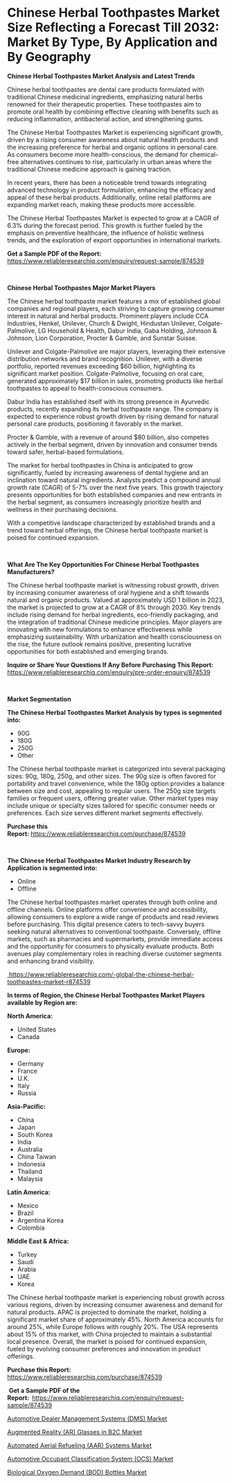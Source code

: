 <p><h1>Chinese Herbal Toothpastes Market Size Reflecting a Forecast Till 2032: Market By Type, By Application and By Geography</h1></p><p><strong>Chinese Herbal Toothpastes Market Analysis and Latest Trends</strong></p>
<p><p>Chinese herbal toothpastes are dental care products formulated with traditional Chinese medicinal ingredients, emphasizing natural herbs renowned for their therapeutic properties. These toothpastes aim to promote oral health by combining effective cleaning with benefits such as reducing inflammation, antibacterial action, and strengthening gums. </p><p>The Chinese Herbal Toothpastes Market is experiencing significant growth, driven by a rising consumer awareness about natural health products and the increasing preference for herbal and organic options in personal care. As consumers become more health-conscious, the demand for chemical-free alternatives continues to rise, particularly in urban areas where the traditional Chinese medicine approach is gaining traction.</p><p>In recent years, there has been a noticeable trend towards integrating advanced technology in product formulation, enhancing the efficacy and appeal of these herbal products. Additionally, online retail platforms are expanding market reach, making these products more accessible. </p><p>The Chinese Herbal Toothpastes Market is expected to grow at a CAGR of 6.3% during the forecast period. This growth is further fueled by the emphasis on preventive healthcare, the influence of holistic wellness trends, and the exploration of export opportunities in international markets.</p></p>
<p><strong>Get a Sample PDF of the Report:&nbsp;</strong> <a href="https://www.reliableresearchiq.com/enquiry/request-sample/874539?utm_campaign=104&utm_medium=2&utm_source=Github&utm_content=ia&utm_term=21032025&utm_id=chinese-herbal-toothpastes">https://www.reliableresearchiq.com/enquiry/request-sample/874539</a></p>
<p>&nbsp;</p>
<p><strong>Chinese Herbal Toothpastes Major Market Players</strong></p>
<p><p>The Chinese herbal toothpaste market features a mix of established global companies and regional players, each striving to capture growing consumer interest in natural and herbal products. Prominent players include CCA Industries, Henkel, Unilever, Church & Dwight, Hindustan Unilever, Colgate-Palmolive, LG Household & Health, Dabur India, Gaba Holding, Johnson & Johnson, Lion Corporation, Procter & Gamble, and Sunstar Suisse.</p><p>Unilever and Colgate-Palmolive are major players, leveraging their extensive distribution networks and brand recognition. Unilever, with a diverse portfolio, reported revenues exceeding $60 billion, highlighting its significant market position. Colgate-Palmolive, focusing on oral care, generated approximately $17 billion in sales, promoting products like herbal toothpastes to appeal to health-conscious consumers.</p><p>Dabur India has established itself with its strong presence in Ayurvedic products, recently expanding its herbal toothpaste range. The company is expected to experience robust growth driven by rising demand for natural personal care products, positioning it favorably in the market.</p><p>Procter & Gamble, with a revenue of around $80 billion, also competes actively in the herbal segment, driven by innovation and consumer trends toward safer, herbal-based formulations.</p><p>The market for herbal toothpastes in China is anticipated to grow significantly, fueled by increasing awareness of dental hygiene and an inclination toward natural ingredients. Analysts predict a compound annual growth rate (CAGR) of 5-7% over the next five years. This growth trajectory presents opportunities for both established companies and new entrants in the herbal segment, as consumers increasingly prioritize health and wellness in their purchasing decisions.</p><p>With a competitive landscape characterized by established brands and a trend toward herbal offerings, the Chinese herbal toothpaste market is poised for continued expansion.</p></p>
<p>&nbsp;</p>
<p><strong>What Are The Key Opportunities For Chinese Herbal Toothpastes Manufacturers?</strong></p>
<p><p>The Chinese herbal toothpaste market is witnessing robust growth, driven by increasing consumer awareness of oral hygiene and a shift towards natural and organic products. Valued at approximately USD 1 billion in 2023, the market is projected to grow at a CAGR of 8% through 2030. Key trends include rising demand for herbal ingredients, eco-friendly packaging, and the integration of traditional Chinese medicine principles. Major players are innovating with new formulations to enhance effectiveness while emphasizing sustainability. With urbanization and health consciousness on the rise, the future outlook remains positive, presenting lucrative opportunities for both established and emerging brands.</p></p>
<p><strong>Inquire or Share Your Questions If Any Before Purchasing This Report:</strong> <a href="https://www.reliableresearchiq.com/enquiry/pre-order-enquiry/874539?utm_campaign=104&utm_medium=2&utm_source=Github&utm_content=ia&utm_term=21032025&utm_id=chinese-herbal-toothpastes">https://www.reliableresearchiq.com/enquiry/pre-order-enquiry/874539</a></p>
<p>&nbsp;</p>
<p><strong>Market Segmentation</strong></p>
<p><strong>The Chinese Herbal Toothpastes Market Analysis by types is segmented into:</strong></p>
<p><ul><li>90G</li><li>180G</li><li>250G</li><li>Other</li></ul></p>
<p><p>The Chinese herbal toothpaste market is categorized into several packaging sizes: 90g, 180g, 250g, and other sizes. The 90g size is often favored for portability and travel convenience, while the 180g option provides a balance between size and cost, appealing to regular users. The 250g size targets families or frequent users, offering greater value. Other market types may include unique or specialty sizes tailored for specific consumer needs or preferences. Each size serves different market segments effectively.</p></p>
<p><strong>Purchase this Report:&nbsp;</strong><a href="https://www.reliableresearchiq.com/purchase/874539?utm_campaign=104&utm_medium=2&utm_source=Github&utm_content=ia&utm_term=21032025&utm_id=chinese-herbal-toothpastes">https://www.reliableresearchiq.com/purchase/874539</a></p>
<p>&nbsp;</p>
<p><strong>The Chinese Herbal Toothpastes Market Industry Research by Application is segmented into:</strong></p>
<p><ul><li>Online</li><li>Offline</li></ul></p>
<p><p>The Chinese herbal toothpastes market operates through both online and offline channels. Online platforms offer convenience and accessibility, allowing consumers to explore a wide range of products and read reviews before purchasing. This digital presence caters to tech-savvy buyers seeking natural alternatives to conventional toothpaste. Conversely, offline markets, such as pharmacies and supermarkets, provide immediate access and the opportunity for consumers to physically evaluate products. Both avenues play complementary roles in reaching diverse customer segments and enhancing brand visibility.</p></p>
<p><a href="https://www.reliableresearchiq.com/-global-the-chinese-herbal-toothpastes-market-r874539?utm_campaign=104&utm_medium=2&utm_source=Github&utm_content=ia&utm_term=21032025&utm_id=chinese-herbal-toothpastes">&nbsp;https://www.reliableresearchiq.com/-global-the-chinese-herbal-toothpastes-market-r874539</a></p>
<p><strong>In terms of Region, the Chinese Herbal Toothpastes Market Players available by Region are:</strong></p>
<p>
    <p> <strong> North America: </strong>
        <ul>
            <li>United States</li>
            <li>Canada</li>
        </ul>
        </p> 
    <p> <strong> Europe: </strong>
        <ul>
            <li>Germany</li>
            <li>France</li>
            <li>U.K.</li>
            <li>Italy</li>
            <li>Russia</li>
        </ul>
        </p> 
    <p> <strong> Asia-Pacific: </strong>
        <ul>
            <li>China</li>
            <li>Japan</li>
            <li>South Korea</li>
            <li>India</li>
            <li>Australia</li>
            <li>China Taiwan</li>
            <li>Indonesia</li>
            <li>Thailand</li>
            <li>Malaysia</li>
        </ul>
        </p> 
    <p> <strong> Latin America: </strong>
        <ul>
            <li>Mexico</li>
            <li>Brazil</li>
            <li>Argentina Korea</li>
            <li>Colombia</li>
        </ul>
        </p> 
    <p> <strong> Middle East & Africa: </strong>
        <ul>
            <li>Turkey</li>
            <li>Saudi</li>
            <li>Arabia</li>
            <li>UAE</li>
            <li>Korea</li>
        </ul>
    </p>
    </p>
<p><p>The Chinese herbal toothpaste market is experiencing robust growth across various regions, driven by increasing consumer awareness and demand for natural products. APAC is projected to dominate the market, holding a significant market share of approximately 45%. North America accounts for around 25%, while Europe follows with roughly 20%. The USA represents about 15% of this market, with China projected to maintain a substantial local presence. Overall, the market is poised for continued expansion, fueled by evolving consumer preferences and innovation in product offerings.</p></p>
<p><strong>Purchase this Report: </strong><a href="https://www.reliableresearchiq.com/purchase/874539?utm_campaign=104&utm_medium=2&utm_source=Github&utm_content=ia&utm_term=21032025&utm_id=chinese-herbal-toothpastes">https://www.reliableresearchiq.com/purchase/874539</a></p>
<p>&nbsp;<strong>Get a Sample PDF of the Report:&nbsp;&nbsp;</strong><a href="https://www.reliableresearchiq.com/enquiry/request-sample/874539?utm_campaign=104&utm_medium=2&utm_source=Github&utm_content=ia&utm_term=21032025&utm_id=chinese-herbal-toothpastes">https://www.reliableresearchiq.com/enquiry/request-sample/874539</a></p>
<p><strong></strong></p>
<p><p><a href="https://github.com/evraltandre36/Market-Research-Report-List-1/blob/main/automotive-dealer-management-systems-dms-market.md?utm_campaign=104&utm_medium=2&utm_source=Github&utm_content=ia&utm_term=21032025&utm_id=chinese-herbal-toothpastes">Automotive Dealer Management Systems (DMS) Market</a></p><p><a href="https://github.com/coricnzati/Market-Research-Report-List-1/blob/main/augmented-reality-ar-glasses-in-b2c-market.md?utm_campaign=104&utm_medium=2&utm_source=Github&utm_content=ia&utm_term=21032025&utm_id=chinese-herbal-toothpastes">Augmented Reality (AR) Glasses in B2C Market</a></p><p><a href="https://github.com/cavushjla/Market-Research-Report-List-1/blob/main/automated-aerial-refueling-aar-systems-market.md?utm_campaign=104&utm_medium=2&utm_source=Github&utm_content=ia&utm_term=21032025&utm_id=chinese-herbal-toothpastes">Automated Aerial Refueling (AAR) Systems Market</a></p><p><a href="https://github.com/kleyderoomes/Market-Research-Report-List-1/blob/main/automotive-occupant-classification-system-ocs-market.md?utm_campaign=104&utm_medium=2&utm_source=Github&utm_content=ia&utm_term=21032025&utm_id=chinese-herbal-toothpastes">Automotive Occupant Classification System (OCS) Market</a></p><p><a href="https://github.com/hoppeellia6b/Market-Research-Report-List-1/blob/main/biological-oxygen-demand-bod-bottles-market.md?utm_campaign=104&utm_medium=2&utm_source=Github&utm_content=ia&utm_term=21032025&utm_id=chinese-herbal-toothpastes">Biological Oxygen Demand (BOD) Bottles Market</a></p></p>